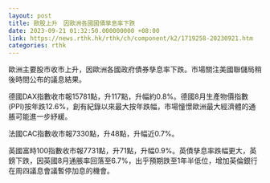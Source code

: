 ```yaml
---
layout: post
title: 歐股上升　因歐洲各國國債孳息率下跌
date: 2023-09-21 01:32:50.000000000 +08:00
link: https://news.rthk.hk/rthk/ch/component/k2/1719258-20230921.htm
categories: rthk
---
```


歐洲主要股市收市上升，因歐洲各國政府債券孳息率下跌。市場關注美國聯儲局稍後時間公布的議息結果。

德國DAX指數收市報15781點，升117點，升幅約0.8%。德國8月生產物價指數(PPI)按年跌12.6%，創有紀錄以來最大按年跌幅，市場憧憬歐洲最大經濟體的通脹可能進一步紓緩。

法國CAC指數收市報7330點，升48點，升幅近0.7%。

英國富時100指數收市報7731點，升71點，升幅0.9%。英債孳息率跌幅更大，英鎊下跌，因英國8月通脹率回落至6.7%，出乎預期跌至1年半低位，增加英倫銀行在周四議息會議暫停加息的機會。
